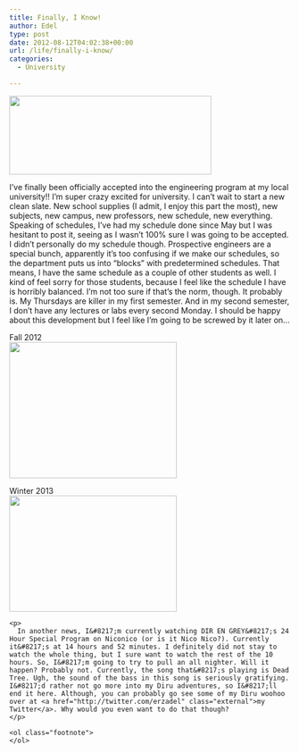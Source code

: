 ```yaml
---
title: Finally, I Know!
author: Edel
type: post
date: 2012-08-12T04:02:38+00:00
url: /life/finally-i-know/
categories:
  - University

---
```

<div class="right">
  <img src="http://brokenphrases.info/wp-content/uploads/2012/08/ENGINEERING-YES.png" alt="" title="ENGINEERING YES" width="362" height="141" class="alignnone size-full wp-image-896" />
</div>

I&#8217;ve finally been officially accepted into the engineering program at my local university!! I&#8217;m super crazy excited for university. I can&#8217;t wait to start a new clean slate. New school supplies (I admit, I enjoy this part the most), new subjects, new campus, new professors, new schedule, new everything. Speaking of schedules, I&#8217;ve had my schedule done since May but I was hesitant to post it, seeing as I wasn&#8217;t 100% sure I was going to be accepted. I didn&#8217;t personally do my schedule though. Prospective engineers are a special bunch, apparently it&#8217;s too confusing if we make our schedules, so the department puts us into &#8220;blocks&#8221; with predetermined schedules. That means, I have the same schedule as a couple of other students as well. I kind of feel sorry for those students, because I feel like the schedule I have is horribly balanced. I&#8217;m not too sure if that&#8217;s the norm, though. It probably is. My Thursdays are killer in my first semester. And in my second semester, I don&#8217;t have any lectures or labs every second Monday. I should be happy about this development but I feel like I&#8217;m going to be screwed by it later on&#8230;

<div class="center">
  Fall 2012<br /> <a href="http://brokenphrases.info/wp-content/uploads/2012/08/Fall-2012.png"><img src="http://brokenphrases.info/wp-content/uploads/2012/08/Fall-2012-300x244.png" alt="" title="Fall 2012" width="300" height="244" /></a></p> 
  
  <p>
    Winter 2013<br /> <a href="http://brokenphrases.info/wp-content/uploads/2012/08/Winter-2013.png"><img src="http://brokenphrases.info/wp-content/uploads/2012/08/Winter-2013-300x208.png" alt="" title="Winter 2013" width="300" height="208" /></a> </div> 
    
    <p>
      In another news, I&#8217;m currently watching DIR EN GREY&#8217;s 24 Hour Special Program on Niconico (or is it Nico Nico?). Currently it&#8217;s at 14 hours and 52 minutes. I definitely did not stay to watch the whole thing, but I sure want to watch the rest of the 10 hours. So, I&#8217;m going to try to pull an all nighter. Will it happen? Probably not. Currently, the song that&#8217;s playing is Dead Tree. Ugh, the sound of the bass in this song is seriously gratifying. I&#8217;d rather not go more into my Diru adventures, so I&#8217;ll end it here. Although, you can probably go see some of my Diru woohoo over at <a href="http://twitter.com/erzadel" class="external">my Twitter</a>. Why would you even want to do that though?
    </p>
    
    <ol class="footnote">
    </ol>